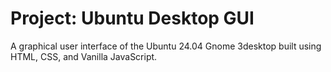 # Project: Ubuntu Desktop GUI

A graphical user interface of the Ubuntu 24.04 Gnome 3desktop built using HTML, CSS, and Vanilla JavaScript.
